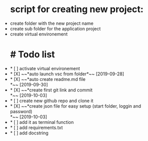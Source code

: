 <p><ul>
<h1>script for creating new project:</h1>
<li>     create folder with the new project name</li>
<li>     create sub folder for the application project</li>
<li>     create virtual environement</li>
</ul></p>

<p><ul>
<h1># Todo list</h1>

<li>* [ ] activate virtual environement</li>
<li>* [X] ~~*auto launch vsc from folder*~~ [2019-09-28]</li>
<li>* [X] ~~*auto create readme.md file</li>*~~ [2019-09-30]
<li>* [X] ~~*create first git link and commit</li>*~~ [2019-10-03]
<li>* [ ] create new github repo and clone it</li>
<li>* [X] ~~*create json file for easy setup (start folder, loggin and password)</li>*~~ [2019-10-03]
<li>* [ ] add it as terminal function</li>
<li>* [ ] add requirements.txt</li>
<li>* [ ] add docstring</li>
</ul></p>